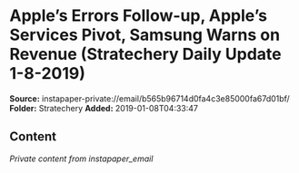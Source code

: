 # Apple’s Errors Follow-up, Apple’s Services Pivot, Samsung Warns on Revenue (Stratechery Daily Update 1-8-2019)

**Source:** instapaper-private://email/b565b96714d0fa4c3e85000fa67d01bf/
**Folder:** Stratechery
**Added:** 2019-01-08T04:33:47




## Content
*Private content from instapaper_email*
